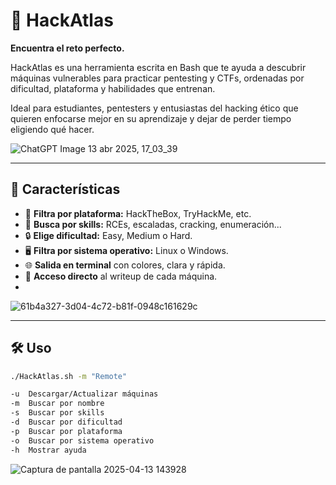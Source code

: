 # 🧭 HackAtlas

**Encuentra el reto perfecto.**

HackAtlas es una herramienta escrita en Bash que te ayuda a descubrir máquinas vulnerables para practicar pentesting y CTFs, ordenadas por dificultad, plataforma y habilidades que entrenan.

Ideal para estudiantes, pentesters y entusiastas del hacking ético que quieren enfocarse mejor en su aprendizaje y dejar de perder tiempo eligiendo qué hacer.


![ChatGPT Image 13 abr 2025, 17_03_39](https://github.com/user-attachments/assets/7f436522-e04e-4aba-88cc-5452caafea99)

---



## 🚀 Características

- 🎯 **Filtra por plataforma:** HackTheBox, TryHackMe, etc.
- 🧠 **Busca por skills:** RCEs, escaladas, cracking, enumeración...
- 🔒 **Elige dificultad:** Easy, Medium o Hard.
- 🖥️ **Filtra por sistema operativo:** Linux o Windows.
- 🌐 **Salida en terminal** con colores, clara y rápida.
- 🔗 **Acceso directo** al writeup de cada máquina.
- 
![61b4a327-3d04-4c72-b81f-0948c161629c](https://github.com/user-attachments/assets/de846c5d-0b13-4389-9b8a-9178fc9c3fb8)

---

## 🛠️ Uso
```bash
./HackAtlas.sh -m "Remote"

-u  Descargar/Actualizar máquinas
-m  Buscar por nombre
-s  Buscar por skills
-d  Buscar por dificultad
-p  Buscar por plataforma
-o  Buscar por sistema operativo
-h  Mostrar ayuda

```
![Captura de pantalla 2025-04-13 143928](https://github.com/user-attachments/assets/657eec64-f27f-44d3-addd-8f17b3437f75)


